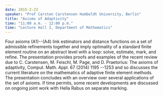 ```yaml
---
date: 2015-2-23
speaker: "Prof Carsten Carstensen Humboldt University, Berlin"
title: "Axioms of Adaptivity"
time: "11:00 a.m. - 12:00 p.m." 
time: "Lecture Hall I, Department of Mathematics"
---
```

Four axioms (A1)--(A4) link estimators and distance functions on a set of admissible refinements together and imply optimality of a standard finite element routine on an abstract level with a loop: solve, estimate, mark, and refine. The presentation provides proofs and examples of the recent review due to C. Carstensen, M. Feischl, M. Page, and D. Praetorius: The axioms of adaptivity, Comput. Math. Appl. 67 (2014) 1195 --1253 and so discusses the current literature on the mathematics of adaptive finite element methods. The presentation concludes with an overview over several applications of the set of axioms. If time permits, some recent developments are discussed on ongoing joint work with Hella Rabus on separate marking.

